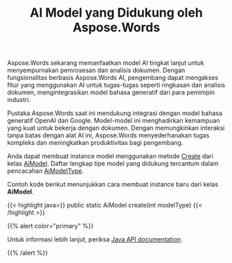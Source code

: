 ﻿---
title: AI Model yang Didukung oleh Aspose.Words
second_title: Aspose.Words untuk Java
articleTitle: Model AI yang didukung
linktitle: Model AI yang didukung
type: docs
weight: 10
description: "Aspose.Words untuk Java mendukung model OpenAI dan Google AI untuk dokumen ringkasan dan terjemahan. Gunakan Aspose.Words dengan Gpt-4o, Gpt-4o mini, Gpt-4 Turbo, GPT-3.5 Turbo, Lampu Kilat Gemini 1.5, Lampu Kilat Gemini 1.5-8B, Gemini 1.5 Pro."
url: /id/java/supported-ai-models/
timestamp: 2024-11-26-12-00-00
---

Aspose.Words sekarang memanfaatkan model AI tingkat lanjut untuk menyempurnakan pemrosesan dan analisis dokumen. Dengan fungsionalitas berbasis Aspose.Words AI, pengembang dapat mengakses fitur yang menggunakan AI untuk tugas-tugas seperti ringkasan dan analisis dokumen, mengintegrasikan model bahasa generatif dari para pemimpin industri.

Pustaka Aspose.Words saat ini mendukung integrasi dengan model bahasa generatif OpenAI dan Google. Model-model ini menghadirkan kemampuan yang kuat untuk bekerja dengan dokumen. Dengan memungkinkan interaksi tanpa batas dengan alat AI ini, Aspose.Words menyederhanakan tugas kompleks dan meningkatkan produktivitas bagi pengembang.

Anda dapat membuat instance model menggunakan metode [Create](https://reference.aspose.com/words/java/com.aspose.words/aimodel/#create-int) dari kelas [AiModel](https://reference.aspose.com/words/java/com.aspose.words/aimodel/). Daftar lengkap tipe model yang didukung tercantum dalam pencacahan [AiModelType](https://reference.aspose.com/words/java/com.aspose.words/aimodeltype/).

Contoh kode berikut menunjukkan cara membuat instance baru dari kelas **AiModel**.

{{< highlight java>}}
public static AiModel create(int modelType)
{{< /highlight >}}

{{% alert color="primary" %}}

Untuk informasi lebih lanjut, periksa [Java API documentation](https://reference.aspose.com/words/java/com.aspose.words/).

{{% /alert %}}